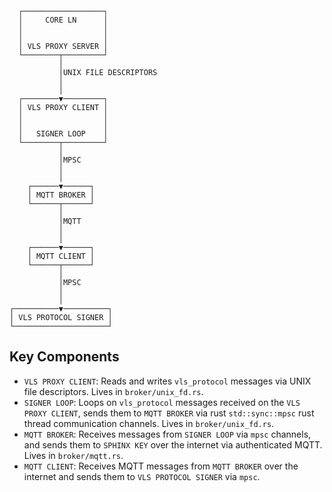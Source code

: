 ```
  ┌──────────────────┐
  │     CORE LN      │
  │                  │
  │                  │
  │ VLS PROXY SERVER │
  └────────┬─────────┘
           │
           │UNIX FILE DESCRIPTORS
           │
           │
  ┌────────▼─────────┐
  │ VLS PROXY CLIENT │
  │                  │
  │                  │
  │   SIGNER LOOP    │
  └────────┬─────────┘
           │
           │MPSC
           │
           │
    ┌──────▼──────┐
    │ MQTT BROKER │
    └──────┬──────┘
           │
           │MQTT
           │
           │
    ┌──────▼──────┐
    │ MQTT CLIENT │
    └──────┬──────┘
           │
           │MPSC
           │
           │
┌──────────▼──────────┐
│ VLS PROTOCOL SIGNER │
└─────────────────────┘
```

## Key Components

- `VLS PROXY CLIENT`: Reads and writes `vls_protocol` messages via UNIX file descriptors. Lives in `broker/unix_fd.rs`.
- `SIGNER LOOP`: Loops on `vls_protocol` messages received on the `VLS PROXY CLIENT`, sends them to `MQTT BROKER` via rust `std::sync::mpsc` rust thread communication channels. Lives in `broker/unix_fd.rs`.
- `MQTT BROKER`: Receives messages from `SIGNER LOOP` via `mpsc` channels, and sends them to `SPHINX KEY` over the internet via authenticated MQTT. Lives in `broker/mqtt.rs`.
- `MQTT CLIENT`: Receives MQTT messages from `MQTT BROKER` over the internet and sends them to `VLS PROTOCOL SIGNER` via `mpsc`.
